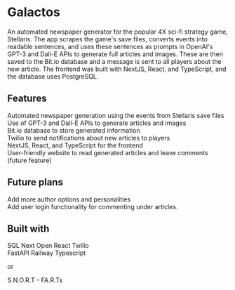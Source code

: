 # Galactos

An automated newspaper generator for the popular 4X sci-fi strategy game, Stellaris. The app scrapes the game's save files, converts events into readable sentences, and uses these sentences as prompts in OpenAI's GPT-3 and Dall-E APIs to generate full articles and images. These are then saved to the Bit.io database and a message is sent to all players about the new article. The frontend was built with NextJS, React, and TypeScript, and the database uses PostgreSQL.

## Features
Automated newspaper generation using the events from Stellaris save files  
Use of GPT-3 and Dall-E APIs to generate articles and images  
Bit.io database to store generated information  
Twilio to send notifications about new articles to players  
NextJS, React, and TypeScript for the frontend  
User-friendly website to read generated articles and leave comments (future feature)  

## Future plans
Add more author options and personalities  
Add user login functionality for commenting under articles.  

## Built with
SQL
Next
Open
React
Twilio  
FastAPI
Railway
Typescript
  
or  
  
S.N.O.R.T - FA.R.Ts
